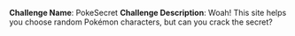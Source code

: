 **Challenge Name**: PokeSecret
**Challenge Description**: Woah! This site helps you choose random Pokémon characters, but can you crack the secret?